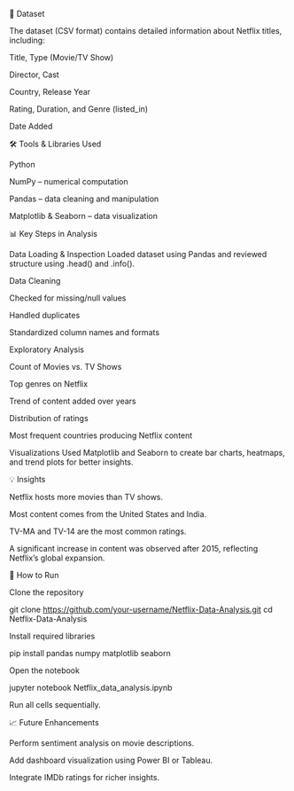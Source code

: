 📂 Dataset

The dataset (CSV format) contains detailed information about Netflix titles, including:

Title, Type (Movie/TV Show)

Director, Cast

Country, Release Year

Rating, Duration, and Genre (listed_in)

Date Added

🛠️ Tools & Libraries Used

Python

NumPy – numerical computation

Pandas – data cleaning and manipulation

Matplotlib & Seaborn – data visualization

📊 Key Steps in Analysis

Data Loading & Inspection
Loaded dataset using Pandas and reviewed structure using .head() and .info().

Data Cleaning

Checked for missing/null values

Handled duplicates

Standardized column names and formats

Exploratory Analysis

Count of Movies vs. TV Shows

Top genres on Netflix

Trend of content added over years

Distribution of ratings

Most frequent countries producing Netflix content

Visualizations
Used Matplotlib and Seaborn to create bar charts, heatmaps, and trend plots for better insights.

💡 Insights

Netflix hosts more movies than TV shows.

Most content comes from the United States and India.

TV-MA and TV-14 are the most common ratings.

A significant increase in content was observed after 2015, reflecting Netflix’s global expansion.

🚀 How to Run

Clone the repository

git clone https://github.com/your-username/Netflix-Data-Analysis.git
cd Netflix-Data-Analysis


Install required libraries

pip install pandas numpy matplotlib seaborn


Open the notebook

jupyter notebook Netflix_data_analysis.ipynb


Run all cells sequentially.

📈 Future Enhancements

Perform sentiment analysis on movie descriptions.

Add dashboard visualization using Power BI or Tableau.

Integrate IMDb ratings for richer insights.
